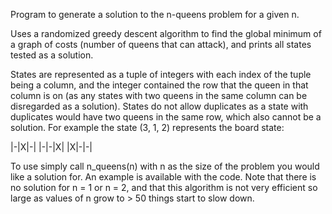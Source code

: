 
Program to generate a solution to the n-queens problem for a given n.

  

Uses a randomized greedy descent algorithm to find the global minimum of a graph of costs (number of queens that can attack), and prints all states tested as a solution.

  

States are represented as a tuple of integers with each index of the tuple being a column, and the integer contained the row that the queen in that column is on (as any states with two queens in the same column can be disregarded as a solution). States do not allow duplicates as a state with duplicates would have two queens in the same row, which also cannot be a solution. For example the state (3, 1, 2) represents the board state:

|-|X|-|
|-|-|X|
|X|-|-|

To use simply call n_queens(n) with n as the size of the problem you would like a solution for. An example is available with the code. Note that there is no solution for n = 1 or n = 2, and that this algorithm is not very efficient so large as values of n grow to > 50 things start to slow down.